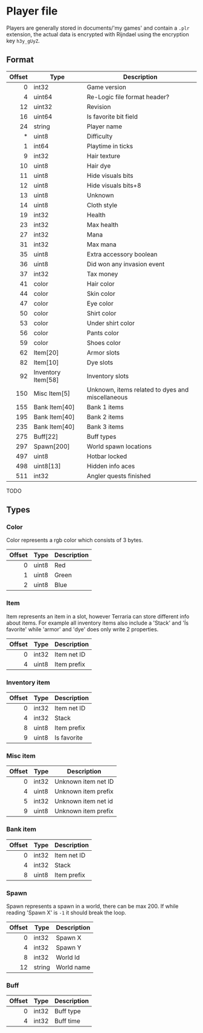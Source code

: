 # Player file

Players are generally stored in documents/'my games' and contain a `.plr` extension, the actual data is encrypted with Rijndael using the encryption key `h3y_gUyZ`.

## Format

| Offset | Type       | Description                   |
|-------:|------------|-------------------------------|
| 0      | int32      | Game version                  |
| 4      | uint64     | Re-Logic file format header?  |
| 12     | uint32     | Revision                      |
| 16     | uint64     | Is favorite bit field         |
| 24     | string     | Player name                   |
| *      | uint8      | Difficulty                    |
| 1      | int64      | Playtime in ticks             |
| 9      | int32      | Hair texture                  |
| 10     | uint8      | Hair dye                      |
| 11     | uint8      | Hide visuals bits             |
| 12     | uint8      | Hide visuals bits+8           |
| 13     | uint8      | Unknown                       |
| 14     | uint8      | Cloth style                   |
| 19     | int32      | Health                        |
| 23     | int32      | Max health                    |
| 27     | int32      | Mana                          |
| 31     | int32      | Max mana                      |
| 35     | uint8      | Extra accessory boolean       |
| 36     | uint8      | Did won any invasion event    |
| 37     | int32      | Tax money                     |
| 41     | color      | Hair color                    |
| 44     | color      | Skin color                    |
| 47     | color      | Eye color                     |
| 50     | color      | Shirt color                   |
| 53     | color      | Under shirt color             |
| 56     | color      | Pants color                   |
| 59     | color      | Shoes color                   |
| 62     | Item[20]   | Armor slots                   |
| 82     | Item[10]   | Dye slots                     |
| 92     | Inventory Item[58] | Inventory slots       |
| 150    | Misc Item[5]  | Unknown, items related to dyes and miscellaneous |
| 155    | Bank Item[40] | Bank 1 items               |
| 195    | Bank Item[40] | Bank 2 items               |
| 235    | Bank Item[40] | Bank 3 items               |
| 275    | Buff[22]   | Buff types                    |
| 297    | Spawn[200] | World spawn locations         |
| 497    | uint8      | Hotbar locked                 |
| 498    | uint8[13]  | Hidden info aces              |
| 511    | int32      | Angler quests finished        |

TODO

## Types

### Color

Color represents a rgb color which consists of 3 bytes.

| Offset | Type  | Description |
|-------:|-------|-------------|
| 0      | uint8 | Red         |
| 1      | uint8 | Green       |
| 2      | uint8 | Blue        |

### Item

Item represents an item in a slot, however Terraria can store different info about items. For example all inventory items also include a 'Stack' and 'Ís favorite' while 'armor' and 'dye' does only write 2 properties.

| Offset | Type  | Description |
|-------:|-------|-------------|
| 0      | int32 | Item net ID |
| 4      | uint8 | Item prefix |

### Inventory item

| Offset | Type  | Description |
|-------:|-------|-------------|
| 0      | int32 | Item net ID |
| 4      | int32 | Stack       |
| 8      | uint8 | Item prefix |
| 9      | uint8 | Is favorite |

### Misc item

| Offset | Type  | Description         |
|-------:|-------|---------------------|
| 0      | int32 | Unknown item net ID |
| 4      | uint8 | Unknown item prefix |
| 5      | int32 | Unknown item net id |
| 9      | uint8 | Unknown item prefix |

### Bank item

| Offset | Type  | Description |
|-------:|-------|-------------|
| 0      | int32 | Item net ID |
| 4      | int32 | Stack       |
| 8      | uint8 | Item prefix |

### Spawn

Spawn represents a spawn in a world, there can be max 200. If while reading 'Spawn X' is `-1` it should break the loop.

| Offset | Type   | Description |
|-------:|--------|-------------|
| 0      | int32  | Spawn X     |
| 4      | int32  | Spawn Y     |
| 8      | int32  | World Id    |
| 12     | string | World name  |

### Buff

| Offset | Type  | Description |
|-------:|-------|-------------|
| 0      | int32 | Buff type   |
| 4      | int32 | Buff time   |
